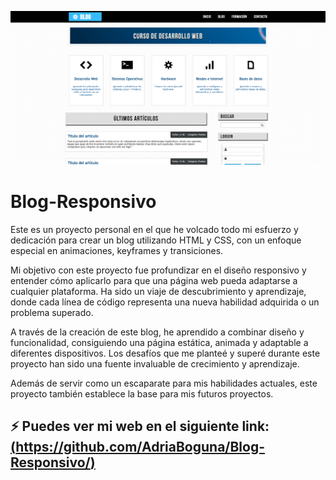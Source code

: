 <p align="center">
  <img src=https://github.com/AdriaBoguna/Blog-Responsivo/blob/main/img/screenShot.png />
</p>

# Blog-Responsivo
Este es un proyecto personal en el que he volcado todo mi esfuerzo y dedicación para crear un blog utilizando HTML y CSS, con un enfoque especial en animaciones, keyframes y transiciones.

Mi objetivo con este proyecto fue profundizar en el diseño responsivo y entender cómo aplicarlo para que una página web pueda adaptarse a cualquier plataforma. Ha sido un viaje de descubrimiento y aprendizaje, donde cada línea de código representa una nueva habilidad adquirida o un problema superado.

A través de la creación de este blog, he aprendido a combinar diseño y funcionalidad, consiguiendo una página estática, animada y adaptable a diferentes dispositivos. Los desafíos que me planteé y superé durante este proyecto han sido una fuente invaluable de crecimiento y aprendizaje.

Además de servir como un escaparate para mis habilidades actuales, este proyecto también establece la base para mis futuros proyectos.

⚡ Puedes ver mi web en el siguiente link: [(https://github.com/AdriaBoguna/Blog-Responsivo/)](https://github.com/AdriaBoguna/Blog-Responsivo/)
---
